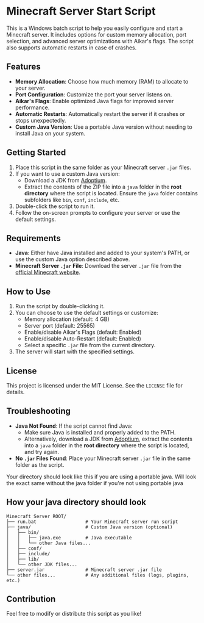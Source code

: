 # Minecraft Server Start Script

This is a Windows batch script to help you easily configure and start a Minecraft server. It includes options for custom memory allocation, port selection, and advanced server optimizations with Aikar's flags. The script also supports automatic restarts in case of crashes.

## Features

- **Memory Allocation**: Choose how much memory (RAM) to allocate to your server.
- **Port Configuration**: Customize the port your server listens on.
- **Aikar's Flags**: Enable optimized Java flags for improved server performance.
- **Automatic Restarts**: Automatically restart the server if it crashes or stops unexpectedly.
- **Custom Java Version**: Use a portable Java version without needing to install Java on your system.

## Getting Started

1. Place this script in the same folder as your Minecraft server `.jar` files.
2. If you want to use a custom Java version:
   - Download a JDK from [Adoptium](https://adoptium.net/en-GB/temurin/releases/?os=windows&arch=x64&package=jdk).
   - Extract the contents of the ZIP file into a `java` folder in the **root directory** where the script is located. Ensure the `java` folder contains subfolders like `bin`, `conf`, `include`, etc.
3. Double-click the script to run it.
4. Follow the on-screen prompts to configure your server or use the default settings.

## Requirements

- **Java**: Either have Java installed and added to your system's PATH, or use the custom Java option described above.
- **Minecraft Server `.jar` File**: Download the server `.jar` file from the [official Minecraft website](https://www.minecraft.net/en-us/download/server).

## How to Use

1. Run the script by double-clicking it.
2. You can choose to use the default settings or customize:
   - Memory allocation (default: 4 GB)
   - Server port (default: 25565)
   - Enable/disable Aikar's Flags (default: Enabled)
   - Enable/disable Auto-Restart (default: Enabled)
   - Select a specific `.jar` file from the current directory.
3. The server will start with the specified settings.

## License

This project is licensed under the MIT License. See the `LICENSE` file for details.

## Troubleshooting

- **Java Not Found**: If the script cannot find Java:
  - Make sure Java is installed and properly added to the PATH.
  - Alternatively, download a JDK from [Adoptium](https://adoptium.net/en-GB/temurin/releases/?os=windows&arch=x64&package=jdk), extract the contents into a `java` folder in the **root directory** where the script is located, and try again.
- **No `.jar` Files Found**: Place your Minecraft server `.jar` file in the same folder as the script.

Your directory should look like this if you are using a portable java. Will look the exact same without the java folder if you're not using portable java 

## How your java directory should look
```
Minecraft Server ROOT/
├── run.bat                  # Your Minecraft server run script
├── java/                    # Custom Java version (optional)
│   ├── bin/
│   │   ├── java.exe         # Java executable
│   │   └── other Java files...
│   ├── conf/
│   ├── include/
│   ├── lib/
│   └── other JDK files...
├── server.jar               # Minecraft server .jar file
└── other files...           # Any additional files (logs, plugins, etc.)
```
## Contribution

Feel free to modify or distribute this script as you like!
